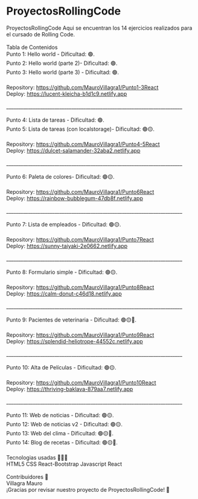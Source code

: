 # ProyectosRollingCode
ProyectosRollingCode Aqui se encuentran los 14 ejercicios realizados para el cursado de Rolling Code.<br>
<br>
Tabla de Contenidos<br>
Punto 1: Hello world - Dificultad:  🟢.<br>
Punto 2: Hello world (parte 2)- Dificultad:  🟢.<br>
Punto 3: Hello world (parte 3) - Dificultad:  🟢.<br>
<br>
Repository: https://github.com/MauroVillagra1/Punto1-3React<br>
Deploy: https://lucent-kleicha-b1d1c9.netlify.app<br>
<br>
_________________________________________________________________________<br>
<br>
Punto 4: Lista de tareas - Dificultad:  🟢.<br>
Punto 5: Lista de tareas (con localstorage)- Dificultad:  🟢🟡.<br>
<br>
Repository: https://github.com/MauroVillagra1/Punto4-5React<br>
Deploy: https://dulcet-salamander-32aba2.netlify.app<br>
<br>
_________________________________________________________________________<br>
<br>
Punto 6: Paleta de colores- Dificultad:  🟢🟡.<br>
<br>
Repository: https://github.com/MauroVillagra1/Punto6React<br>
Deploy: https://rainbow-bubblegum-47db8f.netlify.app<br>
<br>
_________________________________________________________________________<br>
<br>
Punto 7: Lista de empleados - Dificultad:  🟢🟡.<br>
<br>
Repository: https://github.com/MauroVillagra1/Punto7React<br>
Deploy: https://sunny-taiyaki-2e0662.netlify.app<br>
<br>
_________________________________________________________________________<br>
<br>
Punto 8: Formulario simple - Dificultad:  🟢🟡.<br>
<br>
Repository: https://github.com/MauroVillagra1/Punto8React<br>
Deploy: https://calm-donut-c46d18.netlify.app<br>
<br>
_________________________________________________________________________<br>
<br>
Punto 9: Pacientes de veterinaria - Dificultad:  🟢🟡🔴.<br>
<br>
Repository: https://github.com/MauroVillagra1/Punto9React<br>
Deploy: https://splendid-heliotrope-44552c.netlify.app<br>
<br>
_________________________________________________________________________<br>
<br>
Punto 10: Alta de Películas - Dificultad:  🟢🟡.<br>
<br>
Repository: https://github.com/MauroVillagra1/Punto10React<br>
Deploy: https://thriving-baklava-879aa7.netlify.app<br>
<br>
_________________________________________________________________________<br>
<br>
Punto 11: Web de noticias - Dificultad:  🟢🟡.<br>
Punto 12: Web de noticias v2 - Dificultad:  🟢🟡.<br>
Punto 13: Web del clima - Dificultad:  🟢🟡🔴.<br>
Punto 14: Blog de recetas - Dificultad:  🟢🟡🔴.<br>
<br>
Tecnologias usadas 👩🏻‍💻<br>
HTML5 CSS React-Bootstrap Javascript React<br>
<br>
Contribuidores 👥<br>
Villagra Mauro<br>
¡Gracias por revisar nuestro proyecto de ProyectosRollingCode! 🙌<br>